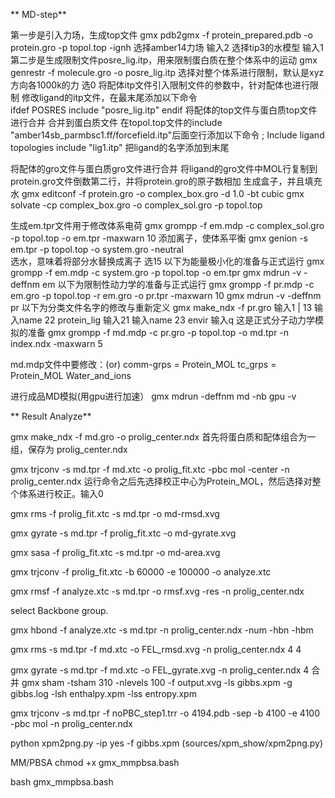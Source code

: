 ** MD-step**

  第一步是引入力场，生成top文件
gmx pdb2gmx -f protein_prepared.pdb -o protein.gro -p topol.top -ignh
  选择amber14力场
输入2
  选择tip3的水模型
输入1
  第二步是生成限制文件posre_lig.itp，用来限制蛋白质在整个体系中的运动
gmx genrestr -f molecule.gro -o posre_lig.itp
  选择对整个体系进行限制，默认是xyz方向各1000k的力
选0
  将配体itp文件引入限制文件的参数中，针对配体也进行限制
修改ligand的itp文件，在最末尾添加以下命令  
ifdef POSRES
include "posre_lig.itp"
endif
  将配体的top文件与蛋白质top文件进行合并 合并到蛋白质文件
在topol.top文件的include "amber14sb_parmbsc1.ff/forcefield.itp"后面空行添加以下命令
; Include ligand topologies
include "lig1.itp"
把ligand的名字添加到末尾

  将配体的gro文件与蛋白质gro文件进行合并
将ligand的gro文件中MOL行复制到protein.gro文件倒数第二行，并将protein.gro的原子数相加
  生成盒子，并且填充水
gmx editconf -f protein.gro -o complex_box.gro -d 1.0 -bt cubic
gmx solvate -cp complex_box.gro -o complex_sol.gro -p topol.top

  生成em.tpr文件用于修改体系电荷
gmx grompp -f em.mdp -c complex_sol.gro -p topol.top -o em.tpr -maxwarn 10
  添加离子，使体系平衡
gmx genion -s em.tpr -p topol.top -o system.gro -neutral   
  选水，意味着将部分水替换成离子
选15
  以下为能量极小化的准备与正式运行
gmx grompp -f em.mdp -c system.gro -p topol.top -o em.tpr 
gmx mdrun -v -deffnm em
  以下为限制性动力学的准备与正式运行
gmx grompp -f pr.mdp -c em.gro -p topol.top -r em.gro -o pr.tpr -maxwarn 10
gmx mdrun -v -deffnm pr
  以下为分类文件名字的修改与重新定义
gmx make_ndx -f pr.gro
输入1 | 13
输入name 22 protein_lig
输入21
输入name 23 envir
输入q
  这是正式分子动力学模拟的准备
gmx grompp -f md.mdp -c pr.gro -p topol.top -o md.tpr -n index.ndx -maxwarn 5

md.mdp文件中要修改：(or)
comm-grps  = Protein_MOL  tc_grps = Protein_MOL Water_and_ions

  进行成品MD模拟(用gpu进行加速）
gmx mdrun -deffnm md -nb gpu -v 


** Result Analyze**

gmx make_ndx -f md.gro -o prolig_center.ndx
首先将蛋白质和配体组合为一组，保存为 prolig_center.ndx

gmx trjconv -s md.tpr -f md.xtc -o prolig_fit.xtc -pbc mol -center -n prolig_center.ndx
运行命令之后先选择校正中心为Protein_MOL，然后选择对整个体系进行校正。输入0

gmx rms -f prolig_fit.xtc -s md.tpr -o md-rmsd.xvg 

gmx gyrate -s md.tpr -f prolig_fit.xtc -o md-gyrate.xvg 

gmx sasa -f prolig_fit.xtc -s md.tpr -o md-area.xvg 

gmx trjconv -f prolig_fit.xtc -b 60000 -e 100000 -o analyze.xtc 

gmx rmsf -f analyze.xtc -s md.tpr -o rmsf.xvg -res -n prolig_center.ndx

select Backbone group.


gmx hbond -f analyze.xtc -s md.tpr -n prolig_center.ndx -num -hbn -hbm


gmx rms -s md.tpr -f md.xtc -o FEL_rmsd.xvg -n prolig_center.ndx
  4 4 
  
gmx gyrate -s md.tpr -f md.xtc -o FEL_gyrate.xvg -n prolig_center.ndx
  4
  合并
gmx sham -tsham 310 -nlevels 100 -f output.xvg -ls gibbs.xpm -g gibbs.log -lsh enthalpy.xpm -lss entropy.xpm

gmx trjconv -s md.tpr -f noPBC_step1.trr -o 4194.pdb -sep -b 4100 -e 4100 -pbc mol -n prolig_center.ndx

python xpm2png.py -ip yes -f gibbs.xpm (sources/xpm_show/xpm2png.py)

 MM/PBSA
chmod +x gmx_mmpbsa.bash

bash gmx_mmpbsa.bash





